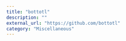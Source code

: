 ```yaml
---
title: "bottotl"
description: ""
external_url: "https://github.com/bottotl"
category: "Miscellaneous"
---
```

